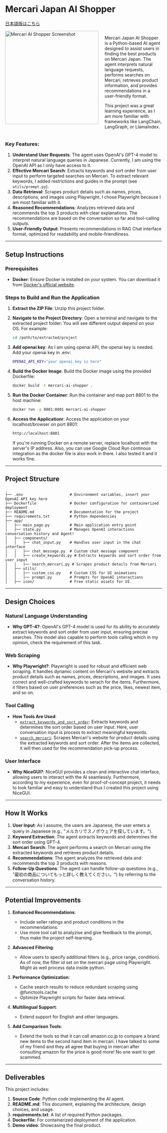 # Mercari Japan AI Shopper

[日本語版はこちら](README_ja.md)

<div style="display: flex;">
    <img src="screenshot.png" alt="Mercari AI Shopper Screenshot" width="300" style="margin-right: 20px;">
    <div>
        <p>Mercari Japan AI Shopper is a Python-based AI agent designed to assist users in finding the best products on Mercari Japan. The agent interprets natural language requests, performs searches on Mercari, retrieves product information, and provides recommendations in a user-friendly format.</p>
        <p>This project was a great learning experience, as I am more familiar with frameworks like LangChain, LangGraph, or LlamaIndex.</p>
    </div>
</div>

### Key Features:
1. **Understand User Requests**: The agent uses OpenAI's GPT-4 model to interpret natural language queries in Japanese. Currently, I am using the OpenAI API as I only have access to it.
2. **Effective Mercari Search**: Extracts keywords and sort order from user input to perform targeted searches on Mercari. To extract relevant keywords, I added restrictions and guides in the prompt (see `utils/prompt.py`).
3. **Data Retrieval**: Scrapes product details such as names, prices, descriptions, and images using Playwright. I chose Playwright because I am most familiar with it.
4. **Reasoned Recommendations**: Analyzes retrieved data and recommends the top 3 products with clear explanations. The recommendations are based on the conversation so far and tool-calling outputs.
5. **User-Friendly Output**: Presents recommendations in RAG Chat interface format, optimized for readability and mobile-friendliness.

---

## Setup Instructions

### Prerequisites
- **Docker**: Ensure Docker is installed on your system. You can download it from [Docker's official website](https://www.docker.com/).

### Steps to Build and Run the Application
1. **Extract the ZIP File**:
   Unzip this project folder. 

2. **Navigate to the Project Directory**:
   Open a terminal and navigate to the extracted project folder:
   You will see different output depend on your OS. For example:
   ```bash
   cd /path/to/extracted/project
   ```

3. **Add openai key**:
   As I am using openai API, the openai key is needed. Add your openai key in .env:
   ```bash
   OPENAI_API_KEY="your openai key is here"
   ```

3. **Build the Docker Image**:
   Build the Docker image using the provided Dockerfile:
   ```bash
   docker build -t mercari-ai-shopper .
   ```

4. **Run the Docker Container**:
   Run the container and map port 8801 to the host machine:
   ```bash
   docker run -p 8801:8801 mercari-ai-shopper
   ```

5. **Access the Applicationr**:
   Access the application on your localhost/browser on port 8801:
   ```bash
   http://localhost:8801
   ```
   If you're running Docker on a remote server, replace localhost with the server's IP address. Also, you can use Google Cloud Run continous integration as the docker file is also work in there. I also tested it and it works fine.

---

## Project Structure

```
.
├── .env                     # Environment variables, insert your OpenAI API key here
├── Dockerfile               # Docker configuration for containerized deployment
├── README.md                # Documentation for the project
├── requirements.txt         # Python dependencies
├── app/
│   ├── main_page.py         # Main application entry point
│   ├── state.py             # Manages OpenAI interactions conversation history and Agent!
│   ├── components/
│   │   ├── chat_input.py    # Handles user input in the chat interface
│   │   ├── chat_message.py  # Custom chat message component
│   │   ├── create_keywords.py # Extracts keywords and sort order from user input
│   │   ├── search_mercari.py # Scrapes product details from Mercari
│   ├── utils/
│   │   ├── custom_css.py    # Custom CSS for UI animations
│   │   ├── prompt.py        # Prompts for OpenAI interactions
│   ├── icon/                # Free static assets for UI.
```

---

## Design Choices

### Natural Language Understanding
- **Why GPT-4?**: OpenAI's GPT-4 model is used for its ability to accurately extract keywords and sort order from user input, ensuring precise searches. This model also capable to perform tools calling which in my opinion, check the requirement of this task.

### Web Scraping
- **Why Playwright?**: Playwright is used for robust and efficient web scraping. It handles dynamic content on Mercari's website and extracts product details such as names, prices, descriptions, and images. It uses correct and well-crafted keywords to serach for the items. Furthermore, it filters based on user preferences such as the price, likes, newest item, and so on.

### Tool Calling
- **How Tools Are Used**:
  - [`extract_keywords_and_sort_order`](app/components/create_keywords.py): Extracts keywords and determines the sort order based on user input. Here, user conversation input is process to extract meaningful keywords.
  - [`search_mercari`](app/components/search_mercari.py): Scrapes Mercari's website for product details using the extracted keywords and sort order. After the items are collected, it will then used for the recommendation pick-up process.

### User Interface
- **Why NiceGUI?**: NiceGUI provides a clean and interactive chat interface, allowing users to interact with the AI seamlessly. Furthermore, according to my experience, even for proof-of-concept project, it needs to look familiar and easy to understand thus I created this project using NiceGUI.

---

## How It Works

1. **User Input**: As I assume, the users are Japanese, the user enters a query in Japanese (e.g., "メルカリでスノボウェアを探しています。"). 
2. **Keyword Extraction**: The agent extracts keywords and determines the sort order using GPT-4.
3. **Mercari Search**: The agent performs a search on Mercari using the extracted keywords and retrieves product details.
4. **Recommendations**: The agent analyzes the retrieved data and recommends the top 3 products with reasons.
5. **Follow-Up Questions**: The agent can handle follow-up questions (e.g., "最初の商品についてもっと詳しく教えてください。") by referring to the conversation history.

---

## Potential Improvements

1. **Enhanced Recommendations**:
   - Include seller ratings and product conditions in the recommendations.
   - Use more tool call to analyzise and give feedback to the prompt, thus make the project self-learning.

2. **Advanced Filtering**:
   - Allow users to specify additional filters (e.g., price range, condition). As of now, the filter id set on the mercari page using Playwright. Might as well process data inside python.

3. **Performance Optimization**:
   - Cache search results to reduce redundant scraping using @functools.cache
   - Optimize Playwright scripts for faster data retrieval.

4. **Multilingual Support**:
   - Extend support for English and other languages.

4. **Add Comparison Tools**:
   - Extend the tools so that it can call amazon.co.jp to compare a brand new items to the second hand item in mercari. I have talked to some of my friend and they all agree that buying in mercari after consulting amazon for the price is good more! No one want to get scammed.
---

## Deliverables

This project includes:
1. **Source Code**: Python code implementing the AI agent.
2. **README.md**: This document, explaining the architecture, design choices, and usage.
3. **requirements.txt**: A list of required Python packages.
4. **Dockerfile**: For containerized deployment of the application.
5. **Demo video**: Showcasing the final product.
